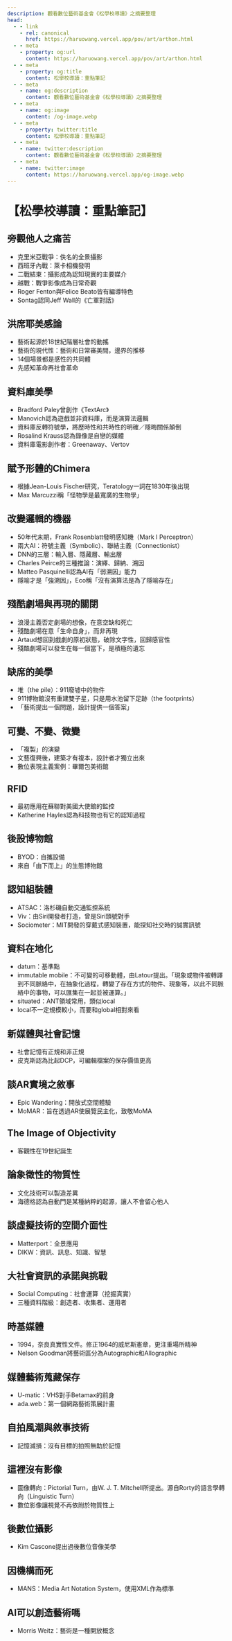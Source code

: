 ```yaml
---
description: 觀看數位藝術基金會《松學校導讀》之摘要整理
head:
  - - link
    - rel: canonical
      href: https://haruowang.vercel.app/pov/art/arthon.html
  - - meta
    - property: og:url
      content: https://haruowang.vercel.app/pov/art/arthon.html
  - - meta
    - property: og:title
      content: 松學校導讀：重點筆記
  - - meta
    - name: og:description
      content: 觀看數位藝術基金會《松學校導讀》之摘要整理
  - - meta
    - name: og:image
      content: /og-image.webp
  - - meta
    - property: twitter:title
      content: 松學校導讀：重點筆記
  - - meta
    - name: twitter:description
      content: 觀看數位藝術基金會《松學校導讀》之摘要整理
  - - meta
    - name: twitter:image
      content: https://haruowang.vercel.app/og-image.webp
---
```


# 【松學校導讀：重點筆記】

<p><Badge type="info" text="🌱 Seedlings" /></P>

## 旁觀他人之痛苦
- 克里米亞戰爭：佚名的全景攝影
- 西班牙內戰：萊卡相機發明
- 二戰結束：攝影成為認知現實的主要媒介
- 越戰：戰爭影像成為日常奇觀
- Roger Fenton與Felice Beato皆有編導特色
- Sontag認同Jeff Wall的《亡軍對話》

## 洪席耶美感論
- 藝術起源於18世紀階層社會的動搖
- 藝術的現代性：藝術和日常審美間，邊界的推移
- 14個場景都是感性的共同體
- 先感知革命再社會革命

## 資料庫美學
- Bradford Paley曾創作《TextArc》
- Manovich認為遊戲並非資料庫，而是演算法邏輯
- 資料庫反轉符號學，將歷時性和共時性的明確／隱晦關係顛倒
- Rosalind Krauss認為錄像是自戀的媒體
- 資料庫電影創作者：Greenaway、Vertov

## 賦予形體的Chimera
- 根據Jean-Louis Fischer研究，Teratology一詞在1830年後出現
- Max Marcuzzi稱「怪物學是最寬廣的生物學」

## 改變邏輯的機器
- 50年代末期，Frank Rosenblatt發明感知機（Mark I Perceptron）
- 兩大AI：符號主義（Symbolic）、聯結主義（Connectionist）
- DNN的三層：輸入層、隱藏層、輸出層
- Charles Peirce的三種推論：演繹、歸納、溯因
- Matteo Pasquinelli認為AI有「弱溯因」能力
- 隱喻才是「強溯因」，Eco稱「沒有演算法是為了隱喻存在」

## 殘酷劇場與再現的關閉
- 浪漫主義否定劇場的想像，在意空缺和死亡
- 殘酷劇場在意「生命自身」，而非再現
- Artaud想回到戲劇的原初狀態，破除文字性，回歸感官性
- 殘酷劇場可以發生在每一個當下，是積極的遺忘

## 缺席的美學
- 堆（the pile）：911廢墟中的物件
- 911博物館沒有重建雙子星，只是用水池留下足跡（the footprints）
- 「藝術提出一個問題，設計提供一個答案」

## 可變、不變、微變
- 「複製」的演變
- 文藝復興後，建築才有複本，設計者才獨立出來
- 數位表現主義案例：畢爾包美術館

## RFID
- 最初應用在蘇聯對美國大使館的監控
- Katherine Hayles認為科技物也有它的認知過程

## 後設博物館
- BYOD：自攜設備
- 來自「由下而上」的生態博物館

## 認知組裝體
- ATSAC：洛杉磯自動交通監控系統
- Viv：由Siri開發者打造，曾是Siri頭號對手
- Sociometer：MIT開發的穿戴式感知裝置，能探知社交時的誠實訊號

## 資料在地化
- datum：基準點
- immutable mobile：不可變的可移動體，由Latour提出。「現象或物件被轉譯到不同脈絡中，在抽象化過程，轉變了存在方式的物件、現象等，以此不同脈絡中的事物，可以匯集在一起並被運算。」
- situated：ANT領域常用，類似local
- local不一定規模較小，而要和global相對來看

## 新媒體與社會記憶
- 社會記憶有正規和非正規
- 皮克斯認為比起DCP，可編輯檔案的保存價值更高

## 談AR實境之敘事
- Epic Wandering：開放式空間體驗
- MoMAR：旨在透過AR使展覽民主化，致敬MoMA

## The Image of Objectivity
- 客觀性在19世紀誕生

## 論象徵性的物質性
- 文化技術可以製造差異
- 海德格認為自動門是某種納粹的起源，讓人不會留心他人

## 談虛擬技術的空間介面性
- Matterport：全景應用
- DIKW：資訊、訊息、知識、智慧

## 大社會資訊的承諾與挑戰
- Social Computing：社會運算（挖掘真實）
- 三種資料階級：創造者、收集者、運用者

## 時基媒體
- 1994，奈良真實性文件。修正1964的威尼斯憲章，更注重場所精神
- Nelson Goodman將藝術區分為Autographic和Allographic

## 媒體藝術蒐藏保存
- U-matic：VHS對手Betamax的前身
- ada.web：第一個網路藝術策展計畫

## 自拍風潮與敘事技術
- 記憶減損：沒有目標的拍照無助於記憶

## 這裡沒有影像
- 圖像轉向：Pictorial Turn，由W. J. T. Mitchell所提出。源自Rorty的語言學轉向（Linguistic Turn）
- 數位影像讓視覺不再依附於物質性上

## 後數位攝影
- Kim Cascone提出過後數位音像美學

## 因機構而死
- MANS：Media Art Notation System，使用XML作為標準

## AI可以創造藝術嗎
- Morris Weitz：藝術是一種開放概念